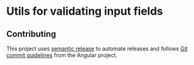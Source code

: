 # Utils for validating input fields

## Contributing

This project uses [semantic release](https://semantic-release.gitbook.io/semantic-release/)
to automate releases and follows
[Git commit guidelines](https://github.com/angular/angular/blob/master/CONTRIBUTING.md#commit)
from the Angular project.
